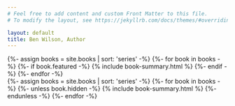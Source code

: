 ```yaml
---
# Feel free to add content and custom Front Matter to this file.
# To modify the layout, see https://jekyllrb.com/docs/themes/#overriding-theme-defaults

layout: default
title: Ben Wilson, Author
---
```

<div id='hero'>
{%- assign books = site.books | sort: 'series' -%}
{%- for book in books -%}
{%- if book.featured -%}
{% include book-summary.html %}
{%- endif -%}
{%- endfor -%}
</div>

<div class="visual" id='books'>
  {%- assign books = site.books | sort: 'series' -%}
  {%- for book in books -%}
  {%- unless book.hidden -%}
  {% include book-summary.html %}
  {%- endunless -%}
  {%- endfor -%}
</div>
